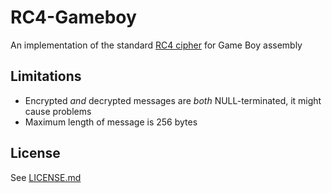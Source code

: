 # RC4-Gameboy
An implementation of the standard [RC4 cipher](https://en.wikipedia.org/wiki/RC4) for Game Boy assembly

## Limitations
- Encrypted *and* decrypted messages are *both* NULL-terminated, it might cause problems
- Maximum length of message is 256 bytes

## License
See [LICENSE.md](LICENSE.md)
